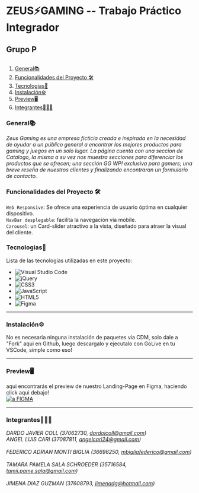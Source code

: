 # ZEUS⚡GAMING -- Trabajo Práctico Integrador
##  Grupo P


##                                                  
1. [General📚](#general)
2. [Funcionalidades del Proyecto 🛠](#funcionalidades-del-proyecto-)
3. [Tecnologias📲](#tecnologias)
4. [Instalación⚙](#instalación)
5. [Preview🖥](#preview)
6. [Integrantes👩🏻‍💻](#integrantes)

### General📚

_Zeus Gaming es una empresa ficticia creada e inspirada en la necesidad de ayudar a un público general a encontrar los mejores productos para gaming y juegos en un solo lugar.
La página cuenta con una seccion de Catalogo, la misma a su vez nos muestra secciones para diferenciar los productos que se ofrecen; una sección GG WP! exclusiva para gamers; una breve reseña de nuestros clientes y finalizando encontraran un formulario de contacto._


### Funcionalidades del Proyecto 🛠

`Web Responsive`:  Se ofrece una experiencia de usuario óptima en cualquier dispositivo.  <br>
`NavBar desplegable`: facilita la navegación via mobile.   <br> 
`Carousel`: un Card-slider atractivo a la vista, diseñado para atraer la visual del cliente.

### Tecnologias📲

Lista de las tecnologías utilizadas en este proyecto:
* ![Visual Studio Code](https://img.shields.io/badge/Visual%20Studio%20Code-0078d7.svg?style=for-the-badge&logo=visual-studio-code&logoColor=white)
* ![jQuery](https://img.shields.io/badge/jquery-%230769AD.svg?style=for-the-badge&logo=jquery&logoColor=white)
* ![CSS3](https://img.shields.io/badge/css3-%231572B6.svg?style=for-the-badge&logo=css3&logoColor=white)
* ![JavaScript](https://img.shields.io/badge/javascript-%23323330.svg?style=for-the-badge&logo=javascript&logoColor=%23F7DF1E)
* ![HTML5](https://img.shields.io/badge/html5-%23E34F26.svg?style=for-the-badge&logo=html5&logoColor=white)
* ![Figma](https://img.shields.io/badge/figma-%23F24E1E.svg?style=for-the-badge&logo=figma&logoColor=white)

***

### Instalación⚙ 

No es necesaria ninguna instalación de paquetes via CDM, solo dale a "Fork" aqui en Github, luego descargalo y ejecutalo con GoLive en tu VSCode, simple como eso!
***
### Preview🖥 
aqui encontrarás el preview de nuestro Landing-Page en Figma, haciendo click aqui debajo! <br>
<a href="https://www.figma.com/file/5Zn2suCa88HwOX585SekFV/Builder.io---Figma-to-HTML%2C-React%2C-and-more-(Community)?node-id=0-1&t=CVv2ZkzVhwIfng7s-0" target="_blank"><img src="https://img.shields.io/badge/figma-%23F24E1E.svg?style=for-the-badge&logo=figma&logoColor=white" alt="a FIGMA"></a>


***
### Integrantes👩🏻‍💻

*DARDO JAVIER COLL              (37062730, dardojcoll@gmail.com)*<br>
*ANGEL LUIS CARI                (37087811, angelcari24@gmail.com)*<br>				
*FEDERICO ADRIAN MONTI BIGLIA   (36696250, mbigliafederico@gmail.com)*<br> 				
*TAMARA PAMELA SALA SCHROEDER   (35716584, tamii.pame.sala@gmail.com)*<br>				
*JIMENA DIAZ GUZMAN             (37608793, jimenadg@hotmail.com)*<br>




